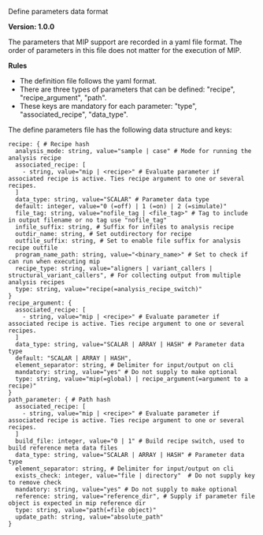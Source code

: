 Define parameters data format

**Version: 1.0.0**

The parameters that MIP support are recorded in a yaml file format. The order of parameters in this file does not matter for the execution of MIP.

**Rules**
- The definition file follows the yaml format.
- There are three types of parameters that can be defined: "recipe", "recipe_argument", "path".
- These keys are mandatory for each parameter: "type", "associated_recipe", "data_type".

The define parameters file has the following data structure and keys:
```
recipe: { # Recipe hash
  analysis_mode: string, value="sample | case" # Mode for running the analysis recipe
  associated_recipe: [
    - string, value="mip | <recipe>" # Evaluate parameter if associated recipe is active. Ties recipe argument to one or several recipes.
  ]
  data_type: string, value="SCALAR" # Parameter data type
  default: integer, value="0 (=off) | 1 (=on) | 2 (=simulate)"
  file_tag: string, value="nofile_tag | <file_tag>" # Tag to include in output filename or no tag use "nofile_tag"
  infile_suffix: string, # Suffix for infiles to analysis recipe
  outdir_name: string, # Set outdirectory for recipe
  outfile_suffix: string, # Set to enable file suffix for analysis recipe outfile
  program_name_path: string, value="<binary_name>" # Set to check if can run when executing mip
  recipe_type: string, value="aligners | variant_callers | structural_variant_callers", # For collecting output from multiple analysis recipes
  type: string, value="recipe(=analysis_recipe_switch)"
}
recipe_argument: {
  associated_recipe: [
    - string, value="mip | <recipe>" # Evaluate parameter if associated recipe is active. Ties recipe argument to one or several recipes.
  ]
  data_type: string, value="SCALAR | ARRAY | HASH" # Parameter data type
  default: "SCALAR | ARRAY | HASH",
  element_separator: string, # Delimiter for input/output on cli
  mandatory: string, value="yes" # Do not supply to make optional
  type: string, value="mip(=global) | recipe_argument(=argument to a recipe)"
}
path_parameter: { # Path hash
  associated_recipe: [
    - string, value="mip | <recipe>" # Evaluate parameter if associated recipe is active. Ties recipe argument to one or several recipes.
  ]
  build_file: integer, value="0 | 1" # Build recipe switch, used to build reference meta data files
  data_type: string, value="SCALAR | ARRAY | HASH" # Parameter data type
  element_separator: string, # Delimiter for input/output on cli
  exists_check: integer, value="file | directory"  # Do not supply key to remove check
  mandatory: string, value="yes" # Do not supply to make optional
  reference: string, value="reference_dir", # Supply if parameter file object is expected in mip reference dir
  type: string, value="path(=file object)"
  update_path: string, value="absolute_path"
}
```
